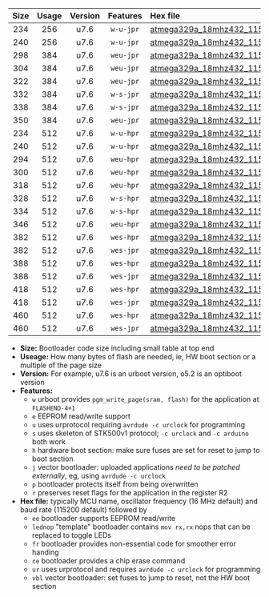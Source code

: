 |Size|Usage|Version|Features|Hex file|
|:-:|:-:|:-:|:-:|:--|
|234|256|u7.6|`w-u-jpr`|[atmega329a_18mhz432_115200bps_ur_vbl.hex](https://raw.githubusercontent.com/stefanrueger/urboot/main//atmega329a_18mhz432_115200bps_ur_vbl.hex)|
|240|256|u7.6|`w-u-jpr`|[atmega329a_18mhz432_115200bps_lednop_ur_vbl.hex](https://raw.githubusercontent.com/stefanrueger/urboot/main//atmega329a_18mhz432_115200bps_lednop_ur_vbl.hex)|
|298|384|u7.6|`weu-jpr`|[atmega329a_18mhz432_115200bps_ee_ur_vbl.hex](https://raw.githubusercontent.com/stefanrueger/urboot/main//atmega329a_18mhz432_115200bps_ee_ur_vbl.hex)|
|304|384|u7.6|`weu-jpr`|[atmega329a_18mhz432_115200bps_ee_lednop_ur_vbl.hex](https://raw.githubusercontent.com/stefanrueger/urboot/main//atmega329a_18mhz432_115200bps_ee_lednop_ur_vbl.hex)|
|322|384|u7.6|`weu-jpr`|[atmega329a_18mhz432_115200bps_ee_lednop_fr_ur_vbl.hex](https://raw.githubusercontent.com/stefanrueger/urboot/main//atmega329a_18mhz432_115200bps_ee_lednop_fr_ur_vbl.hex)|
|332|384|u7.6|`w-s-jpr`|[atmega329a_18mhz432_115200bps_vbl.hex](https://raw.githubusercontent.com/stefanrueger/urboot/main//atmega329a_18mhz432_115200bps_vbl.hex)|
|338|384|u7.6|`w-s-jpr`|[atmega329a_18mhz432_115200bps_lednop_vbl.hex](https://raw.githubusercontent.com/stefanrueger/urboot/main//atmega329a_18mhz432_115200bps_lednop_vbl.hex)|
|350|384|u7.6|`weu-jpr`|[atmega329a_18mhz432_115200bps_ee_lednop_fr_ce_ur_vbl.hex](https://raw.githubusercontent.com/stefanrueger/urboot/main//atmega329a_18mhz432_115200bps_ee_lednop_fr_ce_ur_vbl.hex)|
|234|512|u7.6|`w-u-hpr`|[atmega329a_18mhz432_115200bps_ur.hex](https://raw.githubusercontent.com/stefanrueger/urboot/main//atmega329a_18mhz432_115200bps_ur.hex)|
|240|512|u7.6|`w-u-hpr`|[atmega329a_18mhz432_115200bps_lednop_ur.hex](https://raw.githubusercontent.com/stefanrueger/urboot/main//atmega329a_18mhz432_115200bps_lednop_ur.hex)|
|294|512|u7.6|`weu-hpr`|[atmega329a_18mhz432_115200bps_ee_ur.hex](https://raw.githubusercontent.com/stefanrueger/urboot/main//atmega329a_18mhz432_115200bps_ee_ur.hex)|
|300|512|u7.6|`weu-hpr`|[atmega329a_18mhz432_115200bps_ee_lednop_ur.hex](https://raw.githubusercontent.com/stefanrueger/urboot/main//atmega329a_18mhz432_115200bps_ee_lednop_ur.hex)|
|318|512|u7.6|`weu-hpr`|[atmega329a_18mhz432_115200bps_ee_lednop_fr_ur.hex](https://raw.githubusercontent.com/stefanrueger/urboot/main//atmega329a_18mhz432_115200bps_ee_lednop_fr_ur.hex)|
|328|512|u7.6|`w-s-hpr`|[atmega329a_18mhz432_115200bps.hex](https://raw.githubusercontent.com/stefanrueger/urboot/main//atmega329a_18mhz432_115200bps.hex)|
|334|512|u7.6|`w-s-hpr`|[atmega329a_18mhz432_115200bps_lednop.hex](https://raw.githubusercontent.com/stefanrueger/urboot/main//atmega329a_18mhz432_115200bps_lednop.hex)|
|346|512|u7.6|`weu-hpr`|[atmega329a_18mhz432_115200bps_ee_lednop_fr_ce_ur.hex](https://raw.githubusercontent.com/stefanrueger/urboot/main//atmega329a_18mhz432_115200bps_ee_lednop_fr_ce_ur.hex)|
|382|512|u7.6|`wes-hpr`|[atmega329a_18mhz432_115200bps_ee.hex](https://raw.githubusercontent.com/stefanrueger/urboot/main//atmega329a_18mhz432_115200bps_ee.hex)|
|382|512|u7.6|`wes-jpr`|[atmega329a_18mhz432_115200bps_ee_vbl.hex](https://raw.githubusercontent.com/stefanrueger/urboot/main//atmega329a_18mhz432_115200bps_ee_vbl.hex)|
|388|512|u7.6|`wes-hpr`|[atmega329a_18mhz432_115200bps_ee_lednop.hex](https://raw.githubusercontent.com/stefanrueger/urboot/main//atmega329a_18mhz432_115200bps_ee_lednop.hex)|
|388|512|u7.6|`wes-jpr`|[atmega329a_18mhz432_115200bps_ee_lednop_vbl.hex](https://raw.githubusercontent.com/stefanrueger/urboot/main//atmega329a_18mhz432_115200bps_ee_lednop_vbl.hex)|
|418|512|u7.6|`wes-hpr`|[atmega329a_18mhz432_115200bps_ee_lednop_fr.hex](https://raw.githubusercontent.com/stefanrueger/urboot/main//atmega329a_18mhz432_115200bps_ee_lednop_fr.hex)|
|418|512|u7.6|`wes-jpr`|[atmega329a_18mhz432_115200bps_ee_lednop_fr_vbl.hex](https://raw.githubusercontent.com/stefanrueger/urboot/main//atmega329a_18mhz432_115200bps_ee_lednop_fr_vbl.hex)|
|460|512|u7.6|`wes-hpr`|[atmega329a_18mhz432_115200bps_ee_lednop_fr_ce.hex](https://raw.githubusercontent.com/stefanrueger/urboot/main//atmega329a_18mhz432_115200bps_ee_lednop_fr_ce.hex)|
|460|512|u7.6|`wes-jpr`|[atmega329a_18mhz432_115200bps_ee_lednop_fr_ce_vbl.hex](https://raw.githubusercontent.com/stefanrueger/urboot/main//atmega329a_18mhz432_115200bps_ee_lednop_fr_ce_vbl.hex)|

- **Size:** Bootloader code size including small table at top end
- **Useage:** How many bytes of flash are needed, ie, HW boot section or a multiple of the page size
- **Version:** For example, u7.6 is an urboot version, o5.2 is an optiboot version
- **Features:**
  + `w` urboot provides `pgm_write_page(sram, flash)` for the application at `FLASHEND-4+1`
  + `e` EEPROM read/write support
  + `u` uses urprotocol requiring `avrdude -c urclock` for programming
  + `s` uses skeleton of STK500v1 protocol; `-c urclock` and `-c arduino` both work
  + `h` hardware boot section: make sure fuses are set for reset to jump to boot section
  + `j` vector bootloader: uploaded applications *need to be patched externally*, eg, using `avrdude -c urclock`
  + `p` bootloader protects itself from being overwritten
  + `r` preserves reset flags for the application in the register R2
- **Hex file:** typically MCU name, oscillator frequency (16 MHz default) and baud rate (115200 default) followed by
  + `ee` bootloader supports EEPROM read/write
  + `lednop` "template" bootloader contains `mov rx,rx` nops that can be replaced to toggle LEDs
  + `fr` bootloader provides non-essential code for smoother error handing
  + `ce` bootloader provides a chip erase command
  + `ur` uses urprotocol and requires `avrdude -c urclock` for programming
  + `vbl` vector bootloader: set fuses to jump to reset, not the HW boot section
